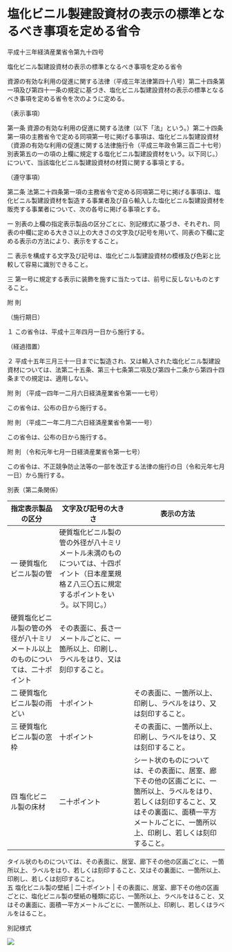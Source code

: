 # 塩化ビニル製建設資材の表示の標準となるべき事項を定める省令

平成十三年経済産業省令第九十四号

塩化ビニル製建設資材の表示の標準となるべき事項を定める省令

資源の有効な利用の促進に関する法律（平成三年法律第四十八号）第二十四条第一項及び第四十一条の規定に基づき、塩化ビニル製建設資材の表示の標準となるべき事項を定める省令を次のように定める。

（表示事項）

第一条 資源の有効な利用の促進に関する法律（以下「法」という。）第二十四条第一項の主務省令で定める同項第一号に掲げる事項は、塩化ビニル製建設資材（資源の有効な利用の促進に関する法律施行令（平成三年政令第三百二十七号）別表第五の一の項の上欄に規定する塩化ビニル製建設資材をいう。以下同じ。）について、当該塩化ビニル製建設資材の材質に関する事項とする。

（遵守事項）

第二条 法第二十四条第一項の主務省令で定める同項第二号に掲げる事項は、塩化ビニル製建設資材を製造する事業者及び自ら輸入した塩化ビニル製建設資材を販売する事業者について、次の各号に掲げる事項とする。

一 別表の上欄の指定表示製品の区分ごとに、別記様式に基づき、それぞれ、同表の中欄に定める大きさ以上の大きさの文字及び記号を用いて、同表の下欄に定める表示の方法により、表示をすること。

二 表示を構成する文字及び記号は、塩化ビニル製建設資材の模様及び色彩と比較して容易に識別できること。

三 第一号に規定する表示に装飾を施すに当たっては、前号に反しないものとすること。

附 則

（施行期日）

１ この省令は、平成十三年四月一日から施行する。

（経過措置）

２ 平成十五年三月三十一日までに製造され、又は輸入された塩化ビニル製建設資材については、法第二十五条、第三十七条第二項及び第四十二条から第四十四条までの規定は、適用しない。

附 則 （平成一四年一二月六日経済産業省令第一一七号）

この省令は、公布の日から施行する。

附 則 （平成二一年二月二六日経済産業省令第一一号）

この省令は、公布の日から施行する。

附 則 （令和元年七月一日経済産業省令第一七号）

この省令は、不正競争防止法等の一部を改正する法律の施行の日（令和元年七月一日）から施行する。

別表（第二条関係）

指定表示製品の区分 | 文字及び記号の大きさ | 表示の方法  
---|---|---  
一 硬質塩化ビニル製の管 |  硬質塩化ビニル製の管の外径が八十ミリメートル未満のものについては、十四ポイント（日本産業規格Ｚ八三〇五に規定するポイントをいう。以下同じ。）  
硬質塩化ビニル製の管の外径が八十ミリメートル以上のものについては、二十ポイント | その表面に、長さ一メートルごとに、一箇所以上、印刷し、ラベルをはり、又は刻印すること。  
二 硬質塩化ビニル製の雨どい | 十ポイント | その表面に、一箇所以上、印刷し、ラベルをはり、又は刻印すること。  
三 硬質塩化ビニル製の窓枠 | 十ポイント | その表面に、一箇所以上、印刷し、ラベルをはり、又は刻印すること。  
四 塩化ビニル製の床材 | 二十ポイント |  シート状のものについては、その表面に、居室、廊下その他の区画ごとに、一箇所以上、ラベルをはり、若しくは刻印すること、又はその裏面に、面積一平方メートルごとに、一箇所以上、印刷し、若しくは刻印すること。  
タイル状のものについては、その表面に、居室、廊下その他の区画ごとに、一箇所以上、ラベルをはり、若しくは刻印すること、又はその裏面に、一箇所以上、印刷し、若しくは刻印すること。  
五 塩化ビニル製の壁紙 | 二十ポイント | その表面に、居室、廊下その他の区画ごとに、塩化ビニル製の壁紙の種類に応じ、一箇所以上、ラベルをはること、又はその裏面に、面積一平方メートルごとに、一箇所以上、印刷し、若しくはラベルをはること。  
  
別記様式

![](/./pict/H13F15001000094_1907261407_001.jpg)
